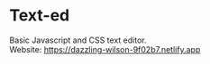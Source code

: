 # Text-ed
Basic Javascript and CSS text editor.</br>
Website: https://dazzling-wilson-9f02b7.netlify.app
